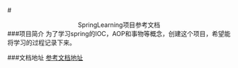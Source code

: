 #<div align="center">SpringLearning项目参考文档</div>
###项目简介
为了学习spring的IOC，AOP和事物等概念，创建这个项目，希望能将学习的过程记录下来。

###文档地址
[参考文档地址](https://github.com/chunnallu/SpringLearning/wiki)
